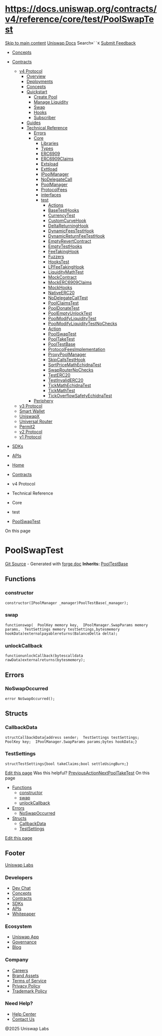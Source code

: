 # https://docs.uniswap.org/contracts/v4/reference/core/test/PoolSwapTest

[Skip to main content](https://docs.uniswap.org/contracts/v4/reference/core/test/PoolSwapTest#__docusaurus_skipToContent_fallback)
[Uniswap Docs](https://docs.uniswap.org/)
Search`⌘``K`
[Submit Feedback](https://docs.google.com/forms/d/e/1FAIpQLSdjSkZam8KiatL9XACRVxCHjDJjaPGbls77PCXDKFn4JwykXg/viewform)
  * [Concepts](https://docs.uniswap.org/concepts/overview)
  * [Contracts](https://docs.uniswap.org/contracts/v4/overview)
    * [v4 Protocol](https://docs.uniswap.org/contracts/v4/reference/core/test/PoolSwapTest)
      * [Overview](https://docs.uniswap.org/contracts/v4/overview)
      * [Deployments](https://docs.uniswap.org/contracts/v4/deployments)
      * [Concepts](https://docs.uniswap.org/contracts/v4/reference/core/test/PoolSwapTest)
      * [Quickstart](https://docs.uniswap.org/contracts/v4/reference/core/test/PoolSwapTest)
        * [Create Pool](https://docs.uniswap.org/contracts/v4/quickstart/create-pool)
        * [Manage Liquidity](https://docs.uniswap.org/contracts/v4/reference/core/test/PoolSwapTest)
        * [Swap](https://docs.uniswap.org/contracts/v4/quickstart/swap)
        * [Hooks](https://docs.uniswap.org/contracts/v4/reference/core/test/PoolSwapTest)
        * [Subscriber](https://docs.uniswap.org/contracts/v4/quickstart/subscriber)
      * [Guides](https://docs.uniswap.org/contracts/v4/reference/core/test/PoolSwapTest)
      * [Technical Reference](https://docs.uniswap.org/contracts/v4/reference/core/test/PoolSwapTest)
        * [Errors](https://docs.uniswap.org/contracts/v4/reference/errors/)
        * [Core](https://docs.uniswap.org/contracts/v4/reference/core/test/PoolSwapTest)
          * [Libraries](https://docs.uniswap.org/contracts/v4/reference/core/test/PoolSwapTest)
          * [Types](https://docs.uniswap.org/contracts/v4/reference/core/test/PoolSwapTest)
          * [ERC6909](https://docs.uniswap.org/contracts/v4/reference/core/ERC6909)
          * [ERC6909Claims](https://docs.uniswap.org/contracts/v4/reference/core/ERC6909Claims)
          * [Extsload](https://docs.uniswap.org/contracts/v4/reference/core/Extsload)
          * [Exttload](https://docs.uniswap.org/contracts/v4/reference/core/Exttload)
          * [IPoolManager](https://docs.uniswap.org/contracts/v4/reference/core/IPoolManager)
          * [NoDelegateCall](https://docs.uniswap.org/contracts/v4/reference/core/NoDelegateCall)
          * [PoolManager](https://docs.uniswap.org/contracts/v4/reference/core/PoolManager)
          * [ProtocolFees](https://docs.uniswap.org/contracts/v4/reference/core/ProtocolFees)
          * [interfaces](https://docs.uniswap.org/contracts/v4/reference/core/test/PoolSwapTest)
          * [test](https://docs.uniswap.org/contracts/v4/reference/core/test/PoolSwapTest)
            * [Actions](https://docs.uniswap.org/contracts/v4/reference/core/test/ActionsRouter)
            * [BaseTestHooks](https://docs.uniswap.org/contracts/v4/reference/core/test/BaseTestHooks)
            * [CurrencyTest](https://docs.uniswap.org/contracts/v4/reference/core/test/CurrencyTest)
            * [CustomCurveHook](https://docs.uniswap.org/contracts/v4/reference/core/test/CustomCurveHook)
            * [DeltaReturningHook](https://docs.uniswap.org/contracts/v4/reference/core/test/DeltaReturningHook)
            * [DynamicFeesTestHook](https://docs.uniswap.org/contracts/v4/reference/core/test/DynamicFeesTestHook)
            * [DynamicReturnFeeTestHook](https://docs.uniswap.org/contracts/v4/reference/core/test/DynamicReturnFeeTestHook)
            * [EmptyRevertContract](https://docs.uniswap.org/contracts/v4/reference/core/test/EmptyRevertContract)
            * [EmptyTestHooks](https://docs.uniswap.org/contracts/v4/reference/core/test/EmptyTestHooks)
            * [FeeTakingHook](https://docs.uniswap.org/contracts/v4/reference/core/test/FeeTakingHook)
            * [Fuzzers](https://docs.uniswap.org/contracts/v4/reference/core/test/Fuzzers)
            * [HooksTest](https://docs.uniswap.org/contracts/v4/reference/core/test/HooksTest)
            * [LPFeeTakingHook](https://docs.uniswap.org/contracts/v4/reference/core/test/LPFeeTakingHook)
            * [LiquidityMathTest](https://docs.uniswap.org/contracts/v4/reference/core/test/LiquidityMathTest)
            * [MockContract](https://docs.uniswap.org/contracts/v4/reference/core/test/MockContract)
            * [MockERC6909Claims](https://docs.uniswap.org/contracts/v4/reference/core/test/MockERC6909Claims)
            * [MockHooks](https://docs.uniswap.org/contracts/v4/reference/core/test/MockHooks)
            * [NativeERC20](https://docs.uniswap.org/contracts/v4/reference/core/test/NativeERC20)
            * [NoDelegateCallTest](https://docs.uniswap.org/contracts/v4/reference/core/test/NoDelegateCallTest)
            * [PoolClaimsTest](https://docs.uniswap.org/contracts/v4/reference/core/test/PoolClaimsTest)
            * [PoolDonateTest](https://docs.uniswap.org/contracts/v4/reference/core/test/PoolDonateTest)
            * [PoolEmptyUnlockTest](https://docs.uniswap.org/contracts/v4/reference/core/test/PoolEmptyUnlockTest)
            * [PoolModifyLiquidityTest](https://docs.uniswap.org/contracts/v4/reference/core/test/PoolModifyLiquidityTest)
            * [PoolModifyLiquidityTestNoChecks](https://docs.uniswap.org/contracts/v4/reference/core/test/PoolModifyLiquidityTestNoChecks)
            * [Action](https://docs.uniswap.org/contracts/v4/reference/core/test/PoolNestedActionsTest)
            * [PoolSwapTest](https://docs.uniswap.org/contracts/v4/reference/core/test/PoolSwapTest)
            * [PoolTakeTest](https://docs.uniswap.org/contracts/v4/reference/core/test/PoolTakeTest)
            * [PoolTestBase](https://docs.uniswap.org/contracts/v4/reference/core/test/PoolTestBase)
            * [ProtocolFeesImplementation](https://docs.uniswap.org/contracts/v4/reference/core/test/ProtocolFeesImplementation)
            * [ProxyPoolManager](https://docs.uniswap.org/contracts/v4/reference/core/test/ProxyPoolManager)
            * [SkipCallsTestHook](https://docs.uniswap.org/contracts/v4/reference/core/test/SkipCallsTestHook)
            * [SqrtPriceMathEchidnaTest](https://docs.uniswap.org/contracts/v4/reference/core/test/SqrtPriceMathEchidnaTest)
            * [SwapRouterNoChecks](https://docs.uniswap.org/contracts/v4/reference/core/test/SwapRouterNoChecks)
            * [TestERC20](https://docs.uniswap.org/contracts/v4/reference/core/test/TestERC20)
            * [TestInvalidERC20](https://docs.uniswap.org/contracts/v4/reference/core/test/TestInvalidERC20)
            * [TickMathEchidnaTest](https://docs.uniswap.org/contracts/v4/reference/core/test/TickMathEchidnaTest)
            * [TickMathTest](https://docs.uniswap.org/contracts/v4/reference/core/test/TickMathTest)
            * [TickOverflowSafetyEchidnaTest](https://docs.uniswap.org/contracts/v4/reference/core/test/TickOverflowSafetyEchidnaTest)
        * [Periphery](https://docs.uniswap.org/contracts/v4/reference/core/test/PoolSwapTest)
    * [v3 Protocol](https://docs.uniswap.org/contracts/v4/reference/core/test/PoolSwapTest)
    * [Smart Wallet](https://docs.uniswap.org/contracts/v4/reference/core/test/PoolSwapTest)
    * [UniswapX](https://docs.uniswap.org/contracts/v4/reference/core/test/PoolSwapTest)
    * [Universal Router](https://docs.uniswap.org/contracts/v4/reference/core/test/PoolSwapTest)
    * [Permit2](https://docs.uniswap.org/contracts/v4/reference/core/test/PoolSwapTest)
    * [v2 Protocol](https://docs.uniswap.org/contracts/v4/reference/core/test/PoolSwapTest)
    * [v1 Protocol](https://docs.uniswap.org/contracts/v4/reference/core/test/PoolSwapTest)
  * [SDKs](https://docs.uniswap.org/sdk/v4/overview)
  * [APIs](https://docs.uniswap.org/api/subgraph/overview)


  * [Home](https://docs.uniswap.org/)
  * [Contracts](https://docs.uniswap.org/contracts/v4/overview)
  * v4 Protocol
  * Technical Reference
  * Core
  * test
  * [PoolSwapTest](https://docs.uniswap.org/contracts/v4/reference/core/test/PoolSwapTest)


On this page
# PoolSwapTest
[Git Source](https://github.com/uniswap/v4-core/blob/80311e34080fee64b6fc6c916e9a51a437d0e482/src/test/PoolSwapTest.sol) - Generated with [forge doc](https://book.getfoundry.sh/reference/forge/forge-doc)
**Inherits:** [PoolTestBase](https://docs.uniswap.org/contracts/v4/reference/core/test/PoolTestBase)
## Functions[​](https://docs.uniswap.org/contracts/v4/reference/core/test/PoolSwapTest#functions "Direct link to Functions")
### constructor[​](https://docs.uniswap.org/contracts/v4/reference/core/test/PoolSwapTest#constructor "Direct link to constructor")
```
constructor(IPoolManager _manager)PoolTestBase(_manager);
```

### swap[​](https://docs.uniswap.org/contracts/v4/reference/core/test/PoolSwapTest#swap "Direct link to swap")
```
functionswap(  PoolKey memory key,  IPoolManager.SwapParams memory params,  TestSettings memory testSettings,bytesmemory hookData)externalpayablereturns(BalanceDelta delta);
```

### unlockCallback[​](https://docs.uniswap.org/contracts/v4/reference/core/test/PoolSwapTest#unlockcallback "Direct link to unlockCallback")
```
functionunlockCallback(bytescalldata rawData)externalreturns(bytesmemory);
```

## Errors[​](https://docs.uniswap.org/contracts/v4/reference/core/test/PoolSwapTest#errors "Direct link to Errors")
### NoSwapOccurred[​](https://docs.uniswap.org/contracts/v4/reference/core/test/PoolSwapTest#noswapoccurred "Direct link to NoSwapOccurred")
```
error NoSwapOccurred();
```

## Structs[​](https://docs.uniswap.org/contracts/v4/reference/core/test/PoolSwapTest#structs "Direct link to Structs")
### CallbackData[​](https://docs.uniswap.org/contracts/v4/reference/core/test/PoolSwapTest#callbackdata "Direct link to CallbackData")
```
structCallbackData{address sender;  TestSettings testSettings;  PoolKey key;  IPoolManager.SwapParams params;bytes hookData;}
```

### TestSettings[​](https://docs.uniswap.org/contracts/v4/reference/core/test/PoolSwapTest#testsettings "Direct link to TestSettings")
```
structTestSettings{bool takeClaims;bool settleUsingBurn;}
```

[Edit this page](https://github.com/uniswap/uniswap-docs/tree/main/docs/contracts/v4/reference/core/test/PoolSwapTest.md)
Was this helpful?
[PreviousAction](https://docs.uniswap.org/contracts/v4/reference/core/test/PoolNestedActionsTest)[NextPoolTakeTest](https://docs.uniswap.org/contracts/v4/reference/core/test/PoolTakeTest)
On this page
  * [Functions](https://docs.uniswap.org/contracts/v4/reference/core/test/PoolSwapTest#functions)
    * [constructor](https://docs.uniswap.org/contracts/v4/reference/core/test/PoolSwapTest#constructor)
    * [swap](https://docs.uniswap.org/contracts/v4/reference/core/test/PoolSwapTest#swap)
    * [unlockCallback](https://docs.uniswap.org/contracts/v4/reference/core/test/PoolSwapTest#unlockcallback)
  * [Errors](https://docs.uniswap.org/contracts/v4/reference/core/test/PoolSwapTest#errors)
    * [NoSwapOccurred](https://docs.uniswap.org/contracts/v4/reference/core/test/PoolSwapTest#noswapoccurred)
  * [Structs](https://docs.uniswap.org/contracts/v4/reference/core/test/PoolSwapTest#structs)
    * [CallbackData](https://docs.uniswap.org/contracts/v4/reference/core/test/PoolSwapTest#callbackdata)
    * [TestSettings](https://docs.uniswap.org/contracts/v4/reference/core/test/PoolSwapTest#testsettings)


[Edit this page](https://github.com/uniswap/uniswap-docs/tree/main/docs/contracts/v4/reference/core/test/PoolSwapTest.md)
## Footer
[Uniswap Labs](https://docs.uniswap.org/)
### Developers
  * [Dev Chat](https://discord.com/invite/uniswap)
  * [Concepts](https://docs.uniswap.org/concepts/overview)
  * [Contracts](https://docs.uniswap.org/contracts/v4/overview)
  * [SDKs](https://docs.uniswap.org/sdk/v4/overview)
  * [APIs](https://docs.uniswap.org/api/subgraph/overview)
  * [Whitepaper](https://app.uniswap.org/whitepaper-v4.pdf)


### Ecosystem
  * [Uniswap App](https://app.uniswap.org/)
  * [Governance](https://www.uniswapfoundation.org/governance)
  * [Blog](https://blog.uniswap.org/)


### Company
  * [Careers](https://boards.greenhouse.io/uniswaplabs)
  * [Brand Assets](https://github.com/Uniswap/brand-assets/raw/main/Uniswap%20Brand%20Assets.zip)
  * [Terms of Service](https://support.uniswap.org/hc/en-us/articles/30935100859661-Uniswap-Labs-Terms-of-Service)
  * [Privacy Policy](https://support.uniswap.org/hc/en-us/articles/30934457771405-Uniswap-Labs-Privacy-Policy)
  * [Trademark Policy](https://support.uniswap.org/hc/en-us/articles/30934762216973-Uniswap-Labs-Trademark-Guidelines)


### Need Help?
  * [Help Center](https://support.uniswap.org/)
  * [Contact Us](https://support.uniswap.org/hc/en-us/requests/new)


@2025 Uniswap Labs
[](https://github.com/uniswap/uniswap-docs)[](https://twitter.com/Uniswap)[](https://discord.com/invite/uniswap)
